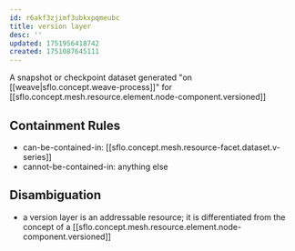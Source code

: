 ```yaml
---
id: r6akf3zjimf3ubkxpqmeubc
title: version layer
desc: ''
updated: 1751956418742
created: 1751087645111
---
```


A snapshot or checkpoint dataset generated "on [[weave|sflo.concept.weave-process]]" for [[sflo.concept.mesh.resource.element.node-component.versioned]]

## Containment Rules

- can-be-contained-in: [[sflo.concept.mesh.resource-facet.dataset.v-series]]
- cannot-be-contained-in: anything else

## Disambiguation

- a version layer  is an addressable resource; it is differentiated from the concept of a [[sflo.concept.mesh.resource.element.node-component.versioned]]